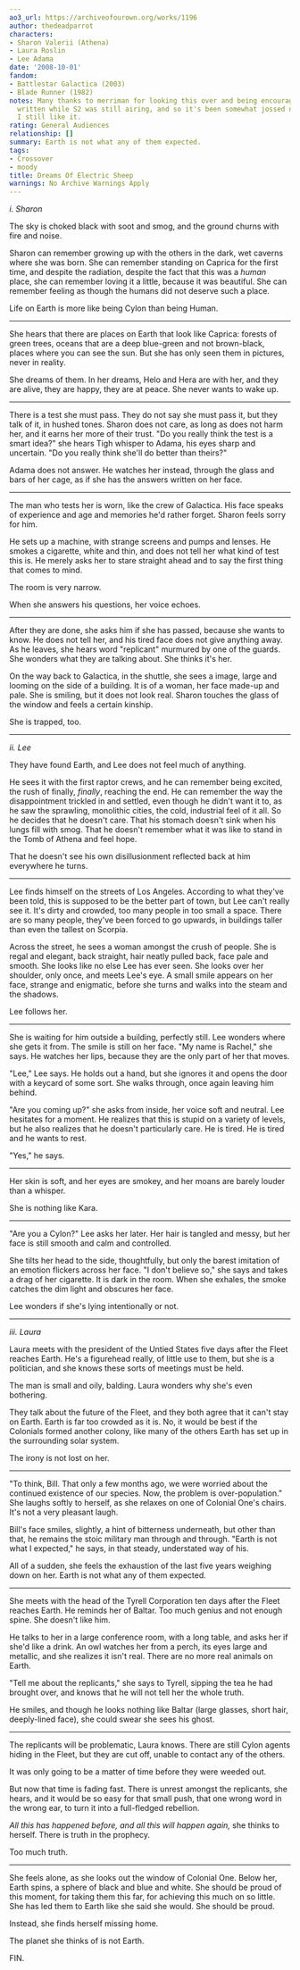 ```yaml
---
ao3_url: https://archiveofourown.org/works/1196
author: thedeadparrot
characters:
- Sharon Valerii (Athena)
- Laura Roslin
- Lee Adama
date: '2008-10-01'
fandom:
- Battlestar Galactica (2003)
- Blade Runner (1982)
notes: Many thanks to merriman for looking this over and being encouraging. This was
  written while S2 was still airing, and so it's been somewhat jossed now, alas, but
  I still like it.
rating: General Audiences
relationship: []
summary: Earth is not what any of them expected.
tags:
- Crossover
- moody
title: Dreams Of Electric Sheep
warnings: No Archive Warnings Apply
---
```


*i. Sharon*

The sky is choked black with soot and smog, and the ground churns with fire and noise.

Sharon can remember growing up with the others in the dark, wet caverns where she was born. She can remember standing on Caprica for the first time, and despite the radiation, despite the fact that this was a *human* place, she can remember loving it a little, because it was beautiful. She can remember feeling as though the humans did not deserve such a place.

Life on Earth is more like being Cylon than being Human.



---

She hears that there are places on Earth that look like Caprica: forests of green trees, oceans that are a deep blue-green and not brown-black, places where you can see the sun. But she has only seen them in pictures, never in reality.

She dreams of them. In her dreams, Helo and Hera are with her, and they are alive, they are happy, they are at peace. She never wants to wake up.



---

There is a test she must pass. They do not say she must pass it, but they talk of it, in hushed tones. Sharon does not care, as long as does not harm her, and it earns her more of their trust. "Do you really think the test is a smart idea?" she hears Tigh whisper to Adama, his eyes sharp and uncertain. "Do you really think she'll do better than theirs?"

Adama does not answer. He watches her instead, through the glass and bars of her cage, as if she has the answers written on her face.



---

The man who tests her is worn, like the crew of Galactica. His face speaks of experience and age and memories he'd rather forget. Sharon feels sorry for him.

He sets up a machine, with strange screens and pumps and lenses. He smokes a cigarette, white and thin, and does not tell her what kind of test this is. He merely asks her to stare straight ahead and to say the first thing that comes to mind.

The room is very narrow.

When she answers his questions, her voice echoes.



---

After they are done, she asks him if she has passed, because she wants to know. He does not tell her, and his tired face does not give anything away. As he leaves, she hears word "replicant" murmured by one of the guards. She wonders what they are talking about. She thinks it's her.

On the way back to Galactica, in the shuttle, she sees a image, large and looming on the side of a building. It is of a woman, her face made-up and pale. She is smiling, but it does not look real. Sharon touches the glass of the window and feels a certain kinship.

She is trapped, too.



---

*ii. Lee*

They have found Earth, and Lee does not feel much of anything.

He sees it with the first raptor crews, and he can remember being excited, the rush of finally, *finally*, reaching the end. He can remember the way the disappointment trickled in and settled, even though he didn't want it to, as he saw the sprawling, monolithic cities, the cold, industrial feel of it all. So he decides that he doesn't care. That his stomach doesn't sink when his lungs fill with smog. That he doesn't remember what it was like to stand in the Tomb of Athena and feel hope.

That he doesn't see his own disillusionment reflected back at him everywhere he turns.



---

Lee finds himself on the streets of Los Angeles. According to what they've been told, this is supposed to be the better part of town, but Lee can't really see it. It's dirty and crowded, too many people in too small a space. There are so many people, they've been forced to go upwards, in buildings taller than even the tallest on Scorpia.

Across the street, he sees a woman amongst the crush of people. She is regal and elegant, back straight, hair neatly pulled back, face pale and smooth. She looks like no else Lee has ever seen. She looks over her shoulder, only once, and meets Lee's eye. A small smile appears on her face, strange and enigmatic, before she turns and walks into the steam and the shadows.

Lee follows her.



---

She is waiting for him outside a building, perfectly still. Lee wonders where she gets it from. The smile is still on her face. "My name is Rachel," she says. He watches her lips, because they are the only part of her that moves.

"Lee," Lee says. He holds out a hand, but she ignores it and opens the door with a keycard of some sort. She walks through, once again leaving him behind.

"Are you coming up?" she asks from inside, her voice soft and neutral. Lee hesitates for a moment. He realizes that this is stupid on a variety of levels, but he also realizes that he doesn't particularly care. He is tired. He is tired and he wants to rest.

"Yes," he says.



---

Her skin is soft, and her eyes are smokey, and her moans are barely louder than a whisper.

She is nothing like Kara.



---

"Are you a Cylon?" Lee asks her later. Her hair is tangled and messy, but her face is still smooth and calm and controlled.

She tilts her head to the side, thoughtfully, but only the barest imitation of an emotion flickers across her face. "I don't believe so," she says and takes a drag of her cigarette. It is dark in the room. When she exhales, the smoke catches the dim light and obscures her face.

Lee wonders if she's lying intentionally or not.



---

*iii. Laura*

Laura meets with the president of the Untied States five days after the Fleet reaches Earth. He's a figurehead really, of little use to them, but she is a politician, and she knows these sorts of meetings must be held.

The man is small and oily, balding. Laura wonders why she's even bothering.

They talk about the future of the Fleet, and they both agree that it can't stay on Earth. Earth is far too crowded as it is. No, it would be best if the Colonials formed another colony, like many of the others Earth has set up in the surrounding solar system.

The irony is not lost on her.



---

"To think, Bill. That only a few months ago, we were worried about the continued existence of our species. Now, the problem is over-population." She laughs softly to herself, as she relaxes on one of Colonial One's chairs. It's not a very pleasant laugh.

Bill's face smiles, slightly, a hint of bitterness underneath, but other than that, he remains the stoic military man through and through. "Earth is not what I expected," he says, in that steady, understated way of his.

All of a sudden, she feels the exhaustion of the last five years weighing down on her. Earth is not what any of them expected.



---

She meets with the head of the Tyrell Corporation ten days after the Fleet reaches Earth. He reminds her of Baltar. Too much genius and not enough spine. She doesn't like him.

He talks to her in a large conference room, with a long table, and asks her if she'd like a drink. An owl watches her from a perch, its eyes large and metallic, and she realizes it isn't real. There are no more real animals on Earth.

"Tell me about the replicants," she says to Tyrell, sipping the tea he had brought over, and knows that he will not tell her the whole truth.

He smiles, and though he looks nothing like Baltar (large glasses, short hair, deeply-lined face), she could swear she sees his ghost.



---

The replicants will be problematic, Laura knows. There are still Cylon agents hiding in the Fleet, but they are cut off, unable to contact any of the others.

It was only going to be a matter of time before they were weeded out.

But now that time is fading fast. There is unrest amongst the replicants, she hears, and it would be so easy for that small push, that one wrong word in the wrong ear, to turn it into a full-fledged rebellion.

*All this has happened before, and all this will happen again,* she thinks to herself. There is truth in the prophecy.

Too much truth.



---

She feels alone, as she looks out the window of Colonial One. Below her, Earth spins, a sphere of black and blue and white. She should be proud of this moment, for taking them this far, for achieving this much on so little. She has led them to Earth like she said she would. She should be proud.

Instead, she finds herself missing home.

The planet she thinks of is not Earth.

FIN.